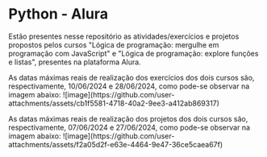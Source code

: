 <h1>Python - Alura</h1>
<p>Estão presentes nesse repositório as atividades/exercícios e projetos propostos pelos cursos "Lógica de programação: mergulhe em programação com JavaScript" e "Lógica de programação: explore funções e listas", presentes na plataforma Alura.</p>
<p>As datas máximas reais de realização dos exercícios dos dois cursos são, respectivamente, 10/06/2024 e 28/06/2024, como pode-se observar na imagem abaixo:
![image](https://github.com/user-attachments/assets/cb1f5581-4718-40a2-9ee3-a412ab869317)
<p>As datas máximas reais de realização dos projetos dos dois cursos são, respectivamente, 07/06/2024 e 27/06/2024, como pode-se observar na imagem abaixo:
![image](https://github.com/user-attachments/assets/f2a05d2f-e63e-4464-9e47-36ce5caea67f)
